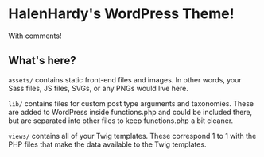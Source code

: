 # HalenHardy's WordPress Theme!

With comments!

## What's here?

`assets/` contains static front-end files and images. In other words, your Sass files, JS files, SVGs, or any PNGs would live here.

`lib/` contains files for custom post type arguments and taxonomies. These are added to WordPress inside functions.php and could be included there, but are separated into other files to keep functions.php a bit cleaner.

`views/` contains all of your Twig templates. These correspond 1 to 1 with the PHP files that make the data available to the Twig templates.

